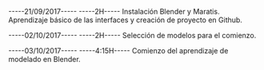 -----21/09/2017-----
-----2H-----
Instalación Blender y Maratis.
Aprendizaje básico de las interfaces y creación de proyecto en Github.

-----02/10/2017-----
-----2H-----
Selección de modelos para el comienzo.

-----03/10/2017-----
-----4:15H-----
Comienzo del aprendizaje de modelado en Blender.
